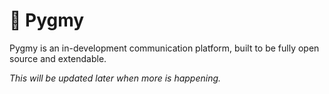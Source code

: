 # 🐰 Pygmy
Pygmy is an in-development communication platform, built to be fully open source and extendable.

*This will be updated later when more is happening.*
